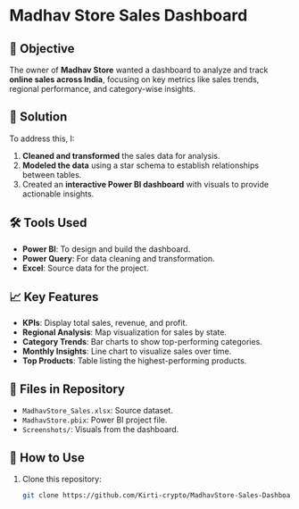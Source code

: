 # Madhav Store Sales Dashboard  

## 📝 Objective  
The owner of **Madhav Store** wanted a dashboard to analyze and track **online sales across India**, focusing on key metrics like sales trends, regional performance, and category-wise insights.  

## 🚀 Solution  
To address this, I:  
1. **Cleaned and transformed** the sales data for analysis.  
2. **Modeled the data** using a star schema to establish relationships between tables.  
3. Created an **interactive Power BI dashboard** with visuals to provide actionable insights.  

## 🛠️ Tools Used  
- **Power BI**: To design and build the dashboard.  
- **Power Query**: For data cleaning and transformation.  
- **Excel**: Source data for the project.  

## 📈 Key Features  
- **KPIs**: Display total sales, revenue, and profit.  
- **Regional Analysis**: Map visualization for sales by state.  
- **Category Trends**: Bar charts to show top-performing categories.  
- **Monthly Insights**: Line chart to visualize sales over time.  
- **Top Products**: Table listing the highest-performing products.  

## 📂 Files in Repository  
- `MadhavStore_Sales.xlsx`: Source dataset.  
- `MadhavStore.pbix`: Power BI project file.  
- `Screenshots/`: Visuals from the dashboard.  

## 🔗 How to Use  
1. Clone this repository:  
   ```bash
   git clone https://github.com/Kirti-crypto/MadhavStore-Sales-Dashboard.git

